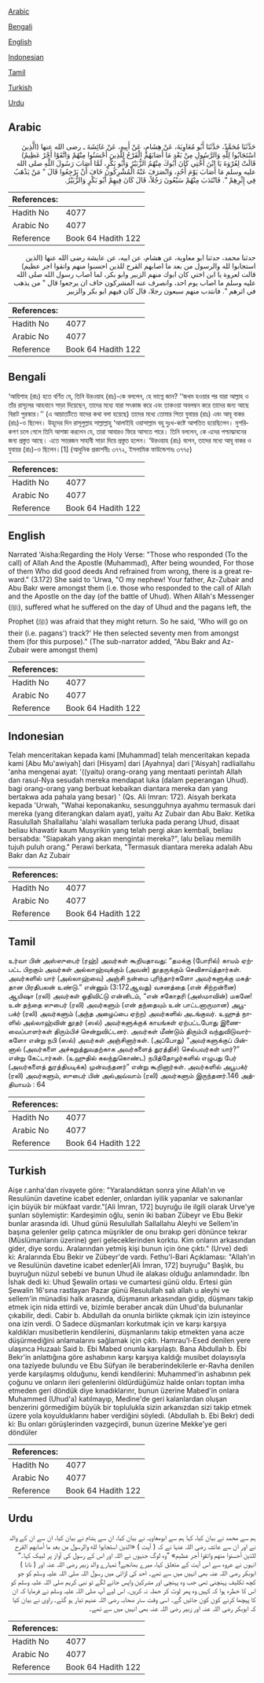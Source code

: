 [Arabic](#arabic)

[Bengali](#bengali)

[English](#english)

[Indonesian](#indonesian)

[Tamil](#tamil)

[Turkish](#turkish)

[Urdu](#urdu)

## Arabic


<div dir="rtl" lang="ar" style={{fontSize:'larger',backgroundColor:'#f8f9fa',padding:20}}>
حَدَّثَنَا مُحَمَّدٌ، حَدَّثَنَا أَبُو مُعَاوِيَةَ، عَنْ هِشَامٍ، عَنْ أَبِيهِ، عَنْ عَائِشَةَ ـ رضى الله عنها ‏(‏الَّذِينَ اسْتَجَابُوا لِلَّهِ وَالرَّسُولِ مِنْ بَعْدِ مَا أَصَابَهُمُ الْقَرْحُ لِلَّذِينَ أَحْسَنُوا مِنْهُمْ وَاتَّقَوْا أَجْرٌ عَظِيمٌ‏)‏ قَالَتْ لِعُرْوَةَ يَا ابْنَ أُخْتِي كَانَ أَبُوكَ مِنْهُمُ الزُّبَيْرُ وَأَبُو بَكْرٍ، لَمَّا أَصَابَ رَسُولَ اللَّهِ صلى الله عليه وسلم مَا أَصَابَ يَوْمَ أُحُدٍ، وَانْصَرَفَ عَنْهُ الْمُشْرِكُونَ خَافَ أَنْ يَرْجِعُوا قَالَ ‏"‏ مَنْ يَذْهَبُ فِي إِثْرِهِمْ ‏"‏‏.‏ فَانْتَدَبَ مِنْهُمْ سَبْعُونَ رَجُلاً، قَالَ كَانَ فِيهِمْ أَبُو بَكْرٍ وَالزُّبَيْرُ‏.‏
</div>
<div style={{backgroundColor:'#f8f9fa',padding:20, marginBottom: 10}}><table> <thead> <tr> <th>References:</th> <th></th> </tr> </thead> <tbody><tr><td>Hadith No</td><td>4077</td></tr><tr><td>Arabic No</td><td>4077</td></tr><tr><td>Reference</td><td>Book 64 Hadith 122</td></tr></tbody></table></div>


<div dir="rtl" lang="ar" style={{fontSize:'larger',backgroundColor:'#f8f9fa',padding:20}}>
حدثنا محمد، حدثنا ابو معاوية، عن هشام، عن ابيه، عن عايشة رضى الله عنها (الذين استجابوا لله والرسول من بعد ما اصابهم القرح للذين احسنوا منهم واتقوا اجر عظيم) قالت لعروة يا ابن اختي كان ابوك منهم الزبير وابو بكر، لما اصاب رسول الله صلى الله عليه وسلم ما اصاب يوم احد، وانصرف عنه المشركون خاف ان يرجعوا قال " من يذهب في اثرهم ". فانتدب منهم سبعون رجلا، قال كان فيهم ابو بكر والزبير
</div>
<div style={{backgroundColor:'#f8f9fa',padding:20, marginBottom: 10}}><table> <thead> <tr> <th>References:</th> <th></th> </tr> </thead> <tbody><tr><td>Hadith No</td><td>4077</td></tr><tr><td>Arabic No</td><td>4077</td></tr><tr><td>Reference</td><td>Book 64 Hadith 122</td></tr></tbody></table></div>

## Bengali


<div dir="ltr" lang="bn" style={{fontSize:'larger',backgroundColor:'#f8f9fa',padding:20}}>
‘আয়িশাহ (রাঃ) হতে বর্ণিত যে, তিনি উরওয়াহ (রাঃ)-কে বললেন, হে ভাগ্নে জান? ‘‘জখম হওয়ার পর যারা আল্লাহ ও তাঁর রাসূলের আহবানে সাড়া দিয়েছেন, তাদের মধ্যে যারা সৎকাজ করে এবং তাকওয়া অবলম্বন করে তাদের জন্য আছে বিরাট পুরস্কার।’’ (এ আয়াতটিতে যাদের কথা বলা হয়েছে) তাদের মধ্যে তোমার পিতা যুবায়র (রাঃ) এবং আবূ বাকর (রাঃ)-ও ছিলেন। উহূদের দিন রাসূলুল্লাহ সাল্লাল্লাহু ‘আলাইহি ওয়াসাল্লাম বহু দুঃখ-কষ্টে আপতিত হয়েছিলেন। মুশরিকগণ চলে গেলে তিনি আশঙ্কা করলেন যে, তারা আবারও ফিরে আসতে পারে। তিনি বললেন, কে এদের পশ্চাদ্ধাবনের জন্য প্রস্তুত আছে। এতে সত্তরজন সাহাবী সাড়া দিয়ে প্রস্তুত হলেন। ‘উরওয়াহ (রাঃ) বলেন, তাদের মধ্যে আবূ বাকর ও যুবায়র (রাঃ)-ও ছিলেন।[1] (আধুনিক প্রকাশনীঃ ৩৭৭২, ইসলামিক ফাউন্ডেশনঃ ৩৭৭৫)
</div>
<div style={{backgroundColor:'#f8f9fa',padding:20, marginBottom: 10}}><table> <thead> <tr> <th>References:</th> <th></th> </tr> </thead> <tbody><tr><td>Hadith No</td><td>4077</td></tr><tr><td>Arabic No</td><td>4077</td></tr><tr><td>Reference</td><td>Book 64 Hadith 122</td></tr></tbody></table></div>

## English


<div dir="ltr" lang="en" style={{fontSize:'larger',backgroundColor:'#f8f9fa',padding:20}}>
Narrated 'Aisha:Regarding the Holy Verse: "Those who responded (To the call) of Allah And the Apostle (Muhammad), After being wounded, For those of them Who did good deeds And refrained from wrong, there is a great reward." (3.172) She said to 'Urwa, "O my nephew! Your father, Az-Zubair and Abu Bakr were amongst them (i.e. those who responded to the call of Allah and the Apostle on the day (of the battle of Uhud). When Allah's Messenger (ﷺ), suffered what he suffered on the day of Uhud and the pagans left, the Prophet (ﷺ) was afraid that they might return. So he said, 'Who will go on their (i.e. pagans') track?' He then selected seventy men from amongst them (for this purpose)." (The sub-narrator added, "Abu Bakr and Az- Zubair were amongst them)
</div>
<div style={{backgroundColor:'#f8f9fa',padding:20, marginBottom: 10}}><table> <thead> <tr> <th>References:</th> <th></th> </tr> </thead> <tbody><tr><td>Hadith No</td><td>4077</td></tr><tr><td>Arabic No</td><td>4077</td></tr><tr><td>Reference</td><td>Book 64 Hadith 122</td></tr></tbody></table></div>

## Indonesian


<div dir="ltr" lang="id" style={{fontSize:'larger',backgroundColor:'#f8f9fa',padding:20}}>
Telah menceritakan kepada kami [Muhammad] telah menceritakan kepada kami [Abu Mu'awiyah] dari [Hisyam] dari [Ayahnya] dari ['Aisyah] radliallahu 'anha mengenai ayat: '((yaitu) orang-orang yang mentaati perintah Allah dan rasul-Nya sesudah mereka mendapat luka (dalam peperangan Uhud). bagi orang-orang yang berbuat kebaikan diantara mereka dan yang bertakwa ada pahala yang besar) ' (Qs. Ali Imran: 172). Aisyah berkata kepada 'Urwah, "Wahai keponakanku, sesungguhnya ayahmu termasuk dari mereka (yang diterangkan dalam ayat), yaitu Az Zubair dan Abu Bakr. Ketika Rasulullah Shallallahu 'alahi wasallam terluka pada perang Uhud, disaat beliau khawatir kaum Musyrikin yang telah pergi akan kembali, beliau bersabda: "Siapakah yang akan mengintai mereka?", lalu beliau memilih tujuh puluh orang." Perawi berkata, "Termasuk diantara mereka adalah Abu Bakr dan Az Zubair
</div>
<div style={{backgroundColor:'#f8f9fa',padding:20, marginBottom: 10}}><table> <thead> <tr> <th>References:</th> <th></th> </tr> </thead> <tbody><tr><td>Hadith No</td><td>4077</td></tr><tr><td>Arabic No</td><td>4077</td></tr><tr><td>Reference</td><td>Book 64 Hadith 122</td></tr></tbody></table></div>

## Tamil


<div dir="ltr" lang="ta" style={{fontSize:'larger',backgroundColor:'#f8f9fa',padding:20}}>
உர்வா பின் அஸ்ஸுபைர் (ரஹ்) அவர்கள் கூறியதாவது: “தமக்கு (போரில்) காயம் ஏற்பட்ட பிறகும் அவர்கள் அல்லாஹ்வுக்கும் (அவன்) தூதருக்கும் செவிசாய்த்தார்கள். அவர்களில் யார் (அல்லாஹ்வை) அஞ்சி நன்மை புரிந்தார்களோ அவர்களுக்கு மகத்தான பிரதிபலன் உண்டு.” என்னும் (3:172ஆவது) வசனத்தை (என் சிற்றன்னை) ஆயிஷா (ரலி) அவர்கள் ஓதிவிட்டு என்னிடம், “என் சகோதரி (அஸ்மாவின்) மகனே! உன் தந்தை ஸுபைர் (ரலி) அவர்களும் (என் தந்தையும் உன் பாட்டனாருமான) அபூபக்ர் (ரலி) அவர்களும் (அந்த அழைப்பை ஏற்ற) அவர்களில் அடங்குவர். உஹுத் நாளில் அல்லாஹ்வின் தூதர் (ஸல்) அவர்களுக்குக் காயங்கள் ஏற்பட்டபோது இணைவைப்பாளர்கள் திரும்பிச் சென்றுவிட்டனர். அவர்கள் மீண்டும் திரும்பி வந்துவிடுவார்களோ என்று நபி (ஸல்) அவர்கள் அஞ்சினார்கள். (அப்போது) “அவர்களுக்குப் பின்னால் (அவர்களை அச்சுறுத்துவதற்காக அவர்களைத் துரத்திச்) செல்பவர்கள் யார்?” என்று கேட்டார்கள். (உஹுதில் கலந்துகொண்ட) நபித்தோழர்களில் எழுபது பேர் (அவர்களைத் துரத்தியடிக்க) முன்வந்தனர்” என்று கூறினார்கள். அவர்களில் அபூபக்ர் (ரலி) அவர்களும், ஸுபைர் பின் அல்அவ்வாம் (ரலி) அவர்களும் இருந்தனர்.146 அத்தியாயம் : 64
</div>
<div style={{backgroundColor:'#f8f9fa',padding:20, marginBottom: 10}}><table> <thead> <tr> <th>References:</th> <th></th> </tr> </thead> <tbody><tr><td>Hadith No</td><td>4077</td></tr><tr><td>Arabic No</td><td>4077</td></tr><tr><td>Reference</td><td>Book 64 Hadith 122</td></tr></tbody></table></div>

## Turkish


<div dir="ltr" lang="tr" style={{fontSize:'larger',backgroundColor:'#f8f9fa',padding:20}}>
Aişe r.anha'dan rivayete göre: "Yaralandıktan sonra yine Allah'ın ve Resulünün davetine icabet edenler, onlardan iyilik yapanlar ve sakınanlar için büyük bir mükfaat vardır."[Ali İmran, 172] buyruğu ile ilgili olarak Urve'ye şunları söylemiştir: Kardeşimin oğlu, senin iki baban Zübeyr ve Ebu Bekir bunlar arasında idi. Uhud günü Resulullah Sallallahu Aleyhi ve Sellem'in başına gelenler gelip çatınca müşrikler de onu bırakıp geri dönünce tekrar (Müslümanların üzerine) geri geleceklerinden korktu. Kim onların arkasından gider, diye sordu. Aralarından yetmiş kişi bunun için öne çıktı." (Urve) dedi ki: Aralarında Ebu Bekir ve Zübeyr'de vardı. Fethu'l-Bari Açıklaması: "Allah'ın ve Resulünün davetine icabet edenler[Ali İmran, 172] buyruğu" Başlık, bu buyruğun nüzuI sebebi ve bunun Uhud ile alakası olduğu anlamındadır. İbn İshak dedi ki: Uhud Şewalin ortası ve cumartesi günü oldu. Ertesi gün Şewalin 16'sına rastlayan Pazar günü Resulullah salı allah u aleyhi ve sellem'in münadisi halk arasında, düşmanın arkasından gidip, düşmanı takip etmek için nida ettirdi ve, bizimle beraber ancak dün Uhud'da bulunanlar çıkabilir, dedi. Cabir b. Abdullah da onunla birlikte çıkmak için izin isteyince ona izin verdi. O Sadece düşmanları korkutmak için ve karşı karşıya kaldıkları musibetlerin kendilerini, düşmanlarını takip etmekten yana acze düşürmediğini anlamalarını sağlamak için çıktı. Hamrau'l-Esed denilen yere ulaşınca Huzaalı Said b. Ebi Mabed onunla karşılaştı. Bana Abdullah b. Ebi Bekr'in anlattığına göre ashabının karşı karşıya kaldığı musibet dolayısıyla ona taziyede bulundu ve Ebu Süfyan ile beraberindekilerle er-Ravha denilen yerde karşılaşmış olduğunu, kendi kendilerini: Muhammed'in ashabının pek çoğunu ve onların ileri gelenlerini öldürdüğümüz halde onları toptan imha etmeden geri döndük diye kınadıklarınr, bunun üzerine Mabed'in onlara Muhammed (Uhud'a) katılmayıp, Medine'de geri kalanlardan oluşan benzerini görmediğim büyük bir toplulukla sizin arkanızdan sizi takip etmek üzere yola koyulduklarını haber verdiğini söyledi. (Abdullah b. Ebi Bekr) dedi ki: Bu onları görüşlerinden vazgeçirdi, bunun üzerine Mekke'ye geri döndüler
</div>
<div style={{backgroundColor:'#f8f9fa',padding:20, marginBottom: 10}}><table> <thead> <tr> <th>References:</th> <th></th> </tr> </thead> <tbody><tr><td>Hadith No</td><td>4077</td></tr><tr><td>Arabic No</td><td>4077</td></tr><tr><td>Reference</td><td>Book 64 Hadith 122</td></tr></tbody></table></div>

## Urdu


<div dir="rtl" lang="ur" style={{fontSize:'larger',backgroundColor:'#f8f9fa',padding:20}}>
ہم سے محمد نے بیان کیا، کہا ہم سے ابومعاویہ نے بیان کیا، ان سے ہشام نے بیان کیا، ان سے ان کے والد نے اور ان سے عائشہ رضی اللہ عنہا نے کہ ( آیت ) «الذين استجابوا لله والرسول من بعد ما أصابهم القرح للذين أحسنوا منهم واتقوا أجر عظيم‏» ”وہ لوگ جنہوں نے اللہ اور اس کے رسول کی آواز پر لبیک کہا۔“ انہوں نے عروہ سے اس آیت کے متعلق کہا، میرے بھانجے! تمہارے والد زبیر رضی اللہ عنہ اور ( نانا ) ابوبکر رضی اللہ عنہ بھی انہیں میں سے تھے۔ احد کی لڑائی میں رسول اللہ صلی اللہ علیہ وسلم کو جو کچھ تکلیف پہنچنی تھی جب وہ پہنچی اور مشرکین واپس جانے لگے تو نبی کریم صلی اللہ علیہ وسلم کو اس کا خطرہ ہوا کہ کہیں وہ پھر لوٹ کر حملہ نہ کریں۔ اس لیے آپ صلی اللہ علیہ وسلم نے فرمایا کہ ان کا پیچھا کرنے کون کون جائیں گے۔ اسی وقت ستر صحابہ رضی اللہ عنہم تیار ہو گئے۔ راوی نے بیان کیا کہ ابوبکر رضی اللہ عنہ اور زبیر رضی اللہ عنہ بھی انہیں میں سے تھے۔
</div>
<div style={{backgroundColor:'#f8f9fa',padding:20, marginBottom: 10}}><table> <thead> <tr> <th>References:</th> <th></th> </tr> </thead> <tbody><tr><td>Hadith No</td><td>4077</td></tr><tr><td>Arabic No</td><td>4077</td></tr><tr><td>Reference</td><td>Book 64 Hadith 122</td></tr></tbody></table></div>